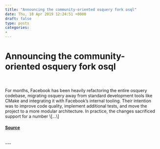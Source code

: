 ```yaml
---
title: "Announcing the community-oriented osquery fork osql"
date: Thu, 18 Apr 2019 12:24:51 +0000
draft: false
type: posts
categories: 
- 
---
```

# Announcing the community-oriented osquery fork osql

<br/>

<br/>
For months, Facebook has been heavily refactoring the entire osquery codebase, migrating osquery away from standard development tools like CMake and integrating it with Facebook’s internal tooling. Their intention was to improve code quality, implement additional tests, and move the project to a more modular architecture. In practice, the changes sacrificed support for a number \[…\]

#### [Source](https://blog.trailofbits.com/2019/04/18/announcing-the-community-oriented-osquery-fork-osql/)

<br/>
---
